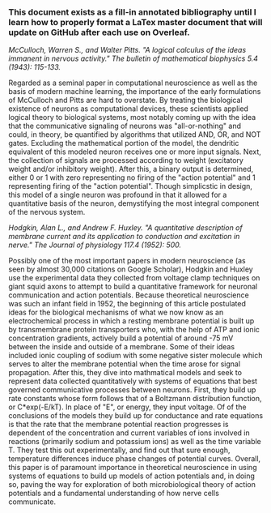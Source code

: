 ### This document exists as a fill-in annotated bibliography until I learn how to properly format a LaTex master document that will update on GitHub after each use on Overleaf. 

*McCulloch, Warren S., and Walter Pitts. "A logical calculus of the ideas immanent in nervous activity." The bulletin of mathematical biophysics 5.4 (1943): 115-133.*

Regarded as a seminal paper in computational neuroscience as well as the basis of modern machine learning, the importance of the early formulations of McCulloch and Pitts are hard to overstate. By treating the biological existence of neurons as computational devices, these scientists applied logical theory to biological systems, most notably coming up with the idea that the communicative signaling of neurons was "all-or-nothing" and could, in theory, be quantified by algorithms that utilized AND, OR, and NOT gates. Excluding the mathematical portion of the model, the dendritic equivalent of this modeled neuron receives one or more input signals. Next, the collection of signals are processed according to weight (excitatory weight and/or inhibitory weight). After this, a binary output is determined, either 0 or 1 with zero representing no firing of the "action potential" and 1 representing firing of the "action potential". Though simplicstic in design, this model of a single neuron was profound in that it allowed for a quantitative basis of the neuron, demystifying the most integral component of the nervous system.

*Hodgkin, Alan L., and Andrew F. Huxley. "A quantitative description of membrane current and its application to conduction and excitation in nerve." The Journal of physiology 117.4 (1952): 500.*

Possibly one of the most important papers in modern neuroscience (as seen by almost 30,000 citations on Google Scholar), Hodgkin and Huxley use the experimental data they collected from voltage clamp techniques on giant squid axons to attempt to build a quantitative framework for neuronal communication and action potentials. Because theoretical neuroscience was such an infant field in 1952, the beginning of this article postulated ideas for the biological mechanisms of what we now know as an electrochemical process in which a resting membrane potential is built up by transmembrane protein transporters who, with the help of ATP and ionic concentration gradients, actively build a potential of around -75 mV between the inside and outside of a membrane. Some of their ideas included ionic coupling of sodium with some negative sister molecule which serves to alter the membrane potential when the time arose for signal propagation. After this, they dive into mathmatical models and seek to represent data collected quantitatively with systems of equations that best governed communicative processes between neurons. First, they build up rate constants whose form follows that of a Boltzmann distribution function, or C*exp(-E/kT). In place of "E", or energy, they input voltage. Of of the conclusions of the models they build up for conductance and rate equations is that the rate that the membrane potential reaction progresses is dependent of the concentration and current variables of ions involved in reactions (primarily sodium and potassium ions) as well as the time variable T. They test this out experimentally, and find out that sure enough, temperature differences induce phase changes of potential curves. Overall, this paper is of paramount importance in theoretical neuroscience in using systems of equations to build up models of action potentials and, in doing so, paving the way for exploration of both microbiological theory of action potentials and a fundamental understanding of how nerve cells communicate.
